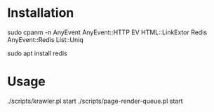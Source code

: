 # Installation

sudo cpanm -n AnyEvent AnyEvent::HTTP EV HTML::LinkExtor Redis AnyEvent::Redis  List::Uniq

sudo apt install redis

# Usage

./scripts/krawler.pl start
./scripts/page-render-queue.pl start
